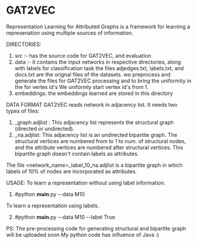 # GAT2VEC
Representation Learning for Attributed Graphs is a framework for learning a represenation
using multiple sources of information.

DIRECTORIES:
  1. src :- has the source code for GAT2VEC, and evaluation
  2. data :- it contains the input networks in respective directories, along with labels for classification task
		the files adjedges.txt, labels.txt, and docs.txt are the orignal files of the datasets. 
		we preprocess and generate the files for GAT2VEC processing and to bring the uniformity in the for vertex id's
		We uniformly start vertex id's from 1. 
  3. embeddings: the embeddings learned are stored in this directory
 
DATA FORMAT
  GAT2VEC reads network in adjacency list. It needs two types of files:
 1. <network name>_graph.adjlist : This adjacency list represents the structural graph (directed or undirected).
 2. <network name>_na.adjlist: This adjacency list is an undirected bipartite graph. The structural vertices are numbered from to 1 to num. of structural nodes, and 
		the attribute vertices are numbered after structural vertices. This bipartite graph doesn't contain labels as attributes. 

  The file <network_name>_label_10_na.adjlist is a bipartite graph in which labels of 10% of nodes are incorporated as attributes.  

USAGE:
To learn a representation without using label information. 

1. #python __main__.py --data M10

To learn a representation using labels.

2. #python __main__.py --data M10 --label True


PS: The pre-processing code for generating structural and bipartite graph will be uploaded soon
    My python code has influence of Java :)
